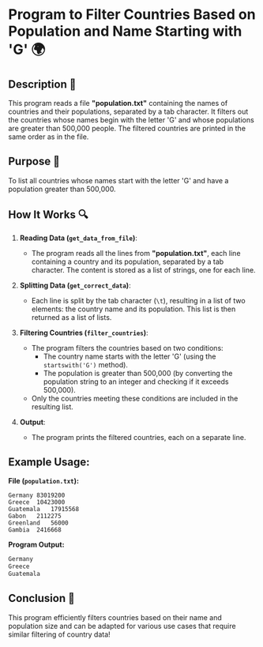 # Program to Filter Countries Based on Population and Name Starting with 'G' 🌍

## Description 📝

This program reads a file **"population.txt"** containing the names of countries and their populations, separated by a tab character. It filters out the countries whose names begin with the letter 'G' and whose populations are greater than 500,000 people. The filtered countries are printed in the same order as in the file.

## Purpose 🎯

To list all countries whose names start with the letter 'G' and have a population greater than 500,000.

## How It Works 🔍

1. **Reading Data (`get_data_from_file`)**:

    - The program reads all the lines from **"population.txt"**, each line containing a country and its population, separated by a tab character. The content is stored as a list of strings, one for each line.

2. **Splitting Data (`get_correct_data`)**:

    - Each line is split by the tab character (`\t`), resulting in a list of two elements: the country name and its population. This list is then returned as a list of lists.

3. **Filtering Countries (`filter_countries`)**:

    - The program filters the countries based on two conditions:
        - The country name starts with the letter 'G' (using the `startswith('G')` method).
        - The population is greater than 500,000 (by converting the population string to an integer and checking if it exceeds 500,000).
    - Only the countries meeting these conditions are included in the resulting list.

4. **Output**:
    - The program prints the filtered countries, each on a separate line.

## Example Usage:

**File (`population.txt`):**

```
Germany	83019200
Greece	10423000
Guatemala	17915568
Gabon	2112275
Greenland	56000
Gambia	2416668
```

**Program Output:**

```python
Germany
Greece
Guatemala
```

## Conclusion 🚀

This program efficiently filters countries based on their name and population size and can be adapted for various use cases that require similar filtering of country data!
